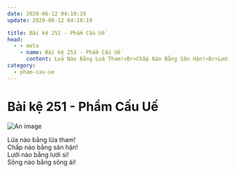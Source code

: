 ```yaml
---
date: 2020-06-12 04:10:19
update: 2020-06-12 04:10:19

title: Bài kệ 251 - Phẩm Cấu Uế
head:
  - - meta
    - name: Bài kệ 251 - Phẩm Cấu Uế
      content: Lửa Nào Bằng Lửa Tham!<Br>Chấp Nào Bằng Sân Hận!<Br>Lưới Nào Bằng Lưới Si!<Br>Sông Nào Bằng Sông Ái!<Br>
category:
  - pham-cau-ue
---
```


# Bài kệ 251 - Phẩm Cấu Uế

![An image](/img/pham-cau-ue/pham-cau-ue-251.jpg)

Lửa nào bằng lửa tham!<br>Chấp nào bằng sân hận!<br>Lưới nào bằng lưới si!<br>Sông nào bằng sông ái!<br>
